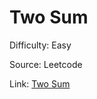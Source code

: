 # Two Sum
Difficulty: Easy

Source: Leetcode

Link: [Two Sum](https://leetcode.com/problems/two-sum/description/)
